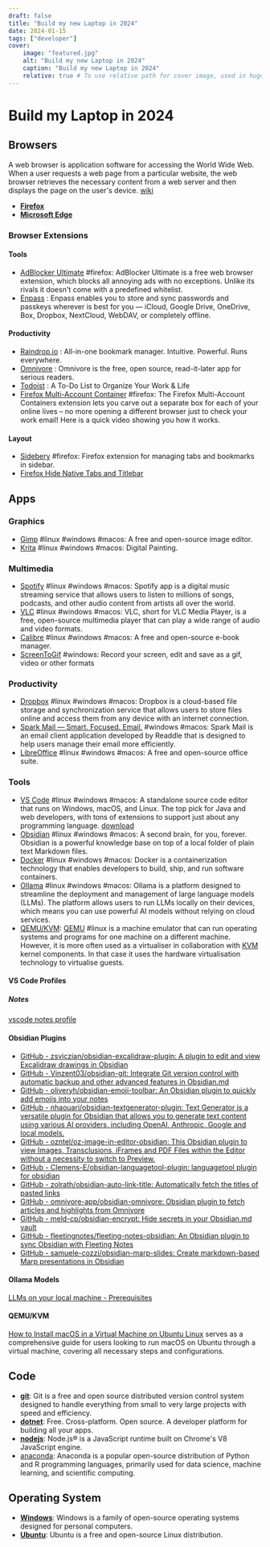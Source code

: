 ```yaml
---
draft: false
title: "Build my new Laptop in 2024"
date: 2024-01-15
tags: ["developer"]
cover:
    image: "featured.jpg"
    alt: "Build my new Laptop in 2024"
    caption: "Build my new Laptop in 2024"
    relative: true # To use relative path for cover image, used in hugo Page-bundles
---
```

# Build my Laptop in 2024

## Browsers

A web browser is application software for accessing the World Wide Web. When a user requests a web page from a particular website, the web browser retrieves the necessary content from a web server and then displays the page on the user's device. [wiki](https://en.wikipedia.org/wiki/Web_browser)

- **[Firefox](https://www.mozilla.org/en-US/firefox/new/)**
- **[Microsoft Edge](https://microsoftedgewelcome.microsoft.com/en-us/?form=MT002G)**

### Browser Extensions

#### Tools

- [AdBlocker Ultimate](https://adblockultimate.net/) #firefox: AdBlocker Ultimate is a free web browser extension, which blocks all annoying ads with no exceptions. Unlike its rivals it doesn't come with a predefined whitelist.
- [Enpass](https://www.enpass.io/) : Enpass enables you to store and sync passwords and passkeys wherever is best for you — iCloud, Google Drive, OneDrive, Box, Dropbox, NextCloud, WebDAV, or completely offline.

#### Productivity

- [Raindrop.io](https://raindrop.io/) : All-in-one bookmark manager. Intuitive. Powerful. Runs everywhere.
- [Omnivore](https://omnivore.app/)  : Omnivore is the free, open source, read-it-later app for serious readers.
- [Todoist](https://todoist.com/home)  : A To-Do List to Organize Your Work & Life
- [Firefox Multi-Account Container](https://addons.mozilla.org/en-US/firefox/addon/multi-account-containers/) #firefox: The Firefox Multi-Account Containers extension lets you carve out a separate box for each of your online lives – no more opening a different browser just to check your work email! Here is a quick video showing you how it works.

#### Layout

- [Sidebery](https://github.com/mbnuqw/sidebery) #firefox: Firefox extension for managing tabs and bookmarks in sidebar.
- [Firefox Hide Native Tabs and Titlebar](../../../50.archive-articles/2022/Firefox%20Hide%20Native%20Tabs%20and%20Titlebar.md)

## Apps

### Graphics

- [Gimp](https://www.gimp.org/) #linux #windows #macos: A free and open-source image editor.
- [Krita](https://krita.org/en/) #linux #windows #macos: Digital Painting.

### Multimedia

- [Spotify](https://open.spotify.com/) #linux #windows #macos: Spotify app is a digital music streaming service that allows users to listen to millions of songs, podcasts, and other audio content from artists all over the world.
- [VLC](https://www.videolan.org/) #linux #windows #macos: VLC, short for VLC Media Player, is a free, open-source multimedia player that can play a wide range of audio and video formats.
- [Calibre](https://calibre-ebook.com/)  #linux #windows #macos: A free and open-source e-book manager.
- [ScreenToGif](https://www.screentogif.com/) #windows: Record your screen, edit and save as a gif, video or other formats

### Productivity

- [Dropbox](https://www.dropbox.com/) #linux #windows #macos: Dropbox is a cloud-based file storage and synchronization service that allows users to store files online and access them from any device with an internet connection.
- [Spark Mail — Smart. Focused. Email.](https://sparkmailapp.com/)  #windows #macos: Spark Mail is an email client application developed by Readdle that is designed to help users manage their email more efficiently.
- [LibreOffice](https://www.libreoffice.org/)  #linux #windows #macos: A free and open-source office suite.

### Tools

- [VS Code](https://code.visualstudio.com/)  #linux #windows #macos: A standalone source code editor that runs on Windows, macOS, and Linux. The top pick for Java and web developers, with tons of extensions to support just about any programming language. [download](./resources/download.zip)
- [Obsidian](https://obsidian.md/)  #linux #windows #macos: A second brain, for you, forever. Obsidian is a powerful knowledge base on top of a local folder of plain text Markdown files.
- [Docker](https://www.docker.com/)  #linux #windows #macos: Docker is a containerization technology that enables developers to build, ship, and run software containers.
- [Ollama](https://ollama.com/)  #linux #windows #macos: Ollama is a platform designed to streamline the deployment and management of large language models (LLMs). The platform allows users to run LLMs locally on their devices, which means you can use powerful AI models without relying on cloud services.
- [QEMU/KVM](https://ubuntu.com/server/docs/virtualisation-with-qemu): [QEMU](http://wiki.qemu.org/Main_Page)  #linux is a machine emulator that can run operating systems and programs for one machine on a different machine. However, it is more often used as a virtualiser in collaboration with [KVM](https://www.linux-kvm.org/page/Main_Page) kernel components. In that case it uses the hardware virtualisation technology to virtualise guests.

#### VS Code Profiles

##### Notes

[vscode notes profile](../../../30.bookshelf/productivity/notes_workflow/vscode%20notes%20profile.md)

#### Obsidian Plugins

- [GitHub - zsviczian/obsidian-excalidraw-plugin: A plugin to edit and view Excalidraw drawings in Obsidian](https://github.com/zsviczian/obsidian-excalidraw-plugin)
- [GitHub - Vinzent03/obsidian-git: Integrate Git version control with automatic backup and other advanced features in Obsidian.md](https://github.com/Vinzent03/obsidian-git)
- [GitHub - oliveryh/obsidian-emoji-toolbar: An Obsidian plugin to quickly add emojis into your notes](https://github.com/oliveryh/obsidian-emoji-toolbar)
- [GitHub - nhaouari/obsidian-textgenerator-plugin: Text Generator is a versatile plugin for Obsidian that allows you to generate text content using various AI providers, including OpenAI, Anthropic, Google and local models.](https://github.com/nhaouari/obsidian-textgenerator-plugin)
- [GitHub - ozntel/oz-image-in-editor-obsidian: This Obsidian plugin to view Images, Transclusions, iFrames and PDF Files within the Editor without a necessity to switch to Preview.](https://github.com/ozntel/oz-image-in-editor-obsidian)
- [GitHub - Clemens-E/obsidian-languagetool-plugin: languagetool plugin for obsidian](https://github.com/Clemens-E/obsidian-languagetool-plugin)
- [GitHub - zolrath/obsidian-auto-link-title: Automatically fetch the titles of pasted links](https://github.com/zolrath/obsidian-auto-link-title)
- [GitHub - omnivore-app/obsidian-omnivore: Obsidian plugin to fetch articles and highlights from Omnivore](https://github.com/omnivore-app/obsidian-omnivore)
- [GitHub - meld-cp/obsidian-encrypt: Hide secrets in your Obsidian.md vault](https://github.com/meld-cp/obsidian-encrypt)
- [GitHub - fleetingnotes/fleeting-notes-obsidian: An Obsidian plugin to sync Obsidian with Fleeting Notes](https://github.com/fleetingnotes/fleeting-notes-obsidian)
- [GitHub - samuele-cozzi/obsidian-marp-slides: Create markdown-based Marp presentations in Obsidian](https://github.com/samuele-cozzi/obsidian-marp-slides)

#### Ollama Models

[LLMs on your local machine - Prerequisites](../../llm-local/LLMs%20on%20your%20local%20machine%20-%20Prerequisites.md)

#### QEMU/KVM

[How to Install macOS in a Virtual Machine on Ubuntu Linux](../../../50.archive-articles/2024/How%20to%20Install%20macOS%20in%20a%20Virtual%20Machine%20on%20Ubuntu%20Linux.md) serves as a comprehensive guide for users looking to run macOS on Ubuntu through a virtual machine, covering all necessary steps and configurations.

## Code

- **[git](https://git-scm.com/)**: Git is a free and open source distributed version control system designed to handle everything from small to very large projects with speed and efficiency.
- **[dotnet](https://dotnet.microsoft.com/en-us/)**: Free. Cross-platform. Open source. A developer platform for building all your apps.
- **[nodejs](https://nodejs.org/en/)**: Node.js® is a JavaScript runtime built on Chrome's V8 JavaScript engine.
- [anaconda](https://www.anaconda.com/): Anaconda is a popular open-source distribution of Python and R programming languages, primarily used for data science, machine learning, and scientific computing.

## Operating System

- **[Windows](https://www.microsoft.com/en-us/windows/)**: Windows is a family of open-source operating systems designed for personal computers.
- **[Ubuntu](https://www.ubuntu.com/)**: Ubuntu is a free and open-source Linux distribution.
